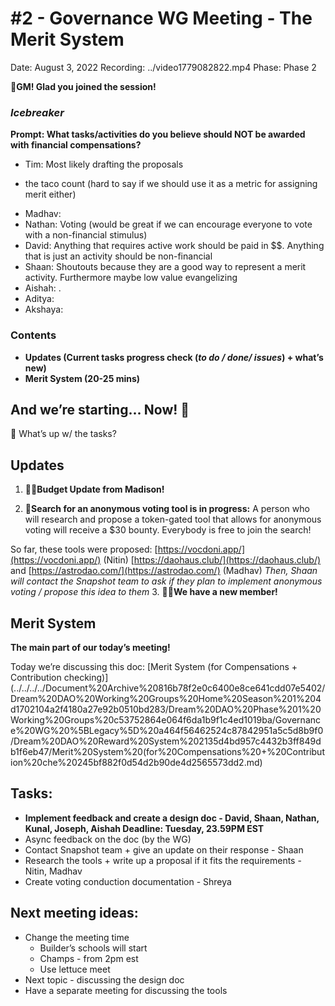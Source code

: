 # #2 - Governance WG Meeting - The Merit System

Date: August 3, 2022
Recording: ../video1779082822.mp4
Phase: Phase 2

🌱**GM! Glad you joined the session!** 

### *Icebreaker*

**Prompt: What tasks/activities do you believe should NOT be awarded with financial compensations?**

- Tim: Most likely drafting the proposals
+ the taco count (hard to say if we should use it as a metric for assigning merit either)
- Madhav:
- Nathan: Voting (would be great if we can encourage everyone to vote with a non-financial stimulus)
- David: Anything that requires active work should be paid in $$. Anything that is just an activity should be non-financial
- Shaan: Shoutouts because they are a good way to represent a merit activity. Furthermore maybe low value evangelizing
- Aishah: .
- Aditya:
- Akshaya:

### Contents

- **Updates (Current tasks progress check (*to do / done/ issues*) + what’s new)**
- **Merit System (20-25 mins)**

## And we’re starting... Now! 🚀

<aside>
📢 What’s up w/ the tasks?

## Updates

1. 🏦💸**Budget Update from Madison!**

2. 🔎**Search for an anonymous voting tool is in progress:** 
A person who will research and propose a token-gated tool that allows for anonymous voting will receive a $30 bounty. Everybody is free to join the search!

So far, these tools were proposed:
[https://vocdoni.app/](https://vocdoni.app/) (Nitin)
[https://daohaus.club/](https://daohaus.club/)  and [https://astrodao.com/](https://astrodao.com/) (Madhav)
*Then, Shaan will contact the Snapshot team to ask if they plan to implement anonymous voting / propose this idea to them*
3. 👤🎉**We have a new member!**
</aside>

## Merit System

**The main part of our today’s meeting!** 

Today we’re discussing this doc: [Merit System (for Compensations + Contribution checking)](../../../../Document%20Archive%20816b78f2e0c6400e8ce641cdd07e5402/Dream%20DAO%20Working%20Groups%20Home%20Season%201%204d1702104a2f4180a27e92b0510bd283/Dream%20DAO%20Phase%201%20Working%20Groups%20c53752864e064f6da1b9f1c4ed1019ba/Governance%20WG%20%5BLegacy%5D%20a464f56462524c87842951a5c5d8b9f0/Dream%20DAO%20Reward%20System%202135d4bd957c4432b3ff849db1f6eb47/Merit%20System%20(for%20Compensations%20+%20Contribution%20che%20245bf882f0d54d2b90de4d2565573dd2.md) 

## Tasks:

- **Implement feedback and create a design doc - David, Shaan, Nathan, Kunal, Joseph, Aishah
Deadline: Tuesday, 23.59PM EST**
- Async feedback on the doc (by the WG)
- Contact Snapshot team + give an update on their response - Shaan
- Research the tools + write up a proposal if it fits the requirements - Nitin, Madhav
- Create voting conduction documentation - Shreya

## **Next meeting ideas:**

- Change the meeting time
    - Builder’s schools will start
    - Champs - from 2pm est
    - Use lettuce meet
- Next topic - discussing the design doc
- Have a separate meeting for discussing the tools